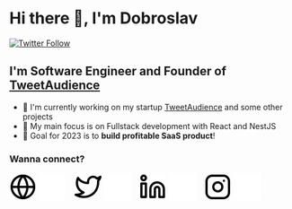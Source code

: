 # Hi there 👋, I'm Dobroslav

[![Twitter Follow](https://img.shields.io/twitter/follow/dobroslav_dev?color=1DA1F2&logo=twitter&style=for-the-badge)](https://twitter.com/intent/follow?original_referer=https://github.com/DobroslavR&screen_name=dobroslav_dev)

## I'm Software Engineer and Founder of [TweetAudience][tweet_audience]

- 🚀 I'm currently working on my startup [TweetAudience][tweet_audience] and some other projects
- 📕 My main focus is on Fullstack development with React and NestJS
- 🤔 Goal for 2023 is to **build profitable SaaS product**!

### Wanna connect?

[![website](./img/globe-light.svg)](https://www.dobroslavradosavljevic.com/#gh-light-mode-only)
[![website](./img/globe-dark.svg)](https://www.dobroslavradosavljevic.com/#gh-dark-mode-only)
&nbsp;&nbsp;
[![website](./img/twitter-light.svg)](https://twitter.com/dobroslav_dev#gh-light-mode-only)
[![website](./img/twitter-dark.svg)](https://twitter.com/dobroslav_dev#gh-dark-mode-only)
&nbsp;&nbsp;
[![website](./img/linkedin-light.svg)](https://linkedin.com/in/dobroslav-radosavljevic#gh-light-mode-only)
[![website](./img/linkedin-dark.svg)](https://linkedin.com/in/dobroslav-radosavljevic#gh-dark-mode-only)
&nbsp;&nbsp;
[![website](./img/instagram-light.svg)](https://instagram.com/dobroslav.radosavljevic#gh-light-mode-only)
[![website](./img/instagram-dark.svg)](https://instagram.com/dobroslav.radosavljevic#gh-dark-mode-only)

[tweet_audience]: https://twitter.com/TweetAudienceHQ
